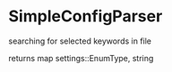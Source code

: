 # SimpleConfigParser

searching for selected keywords in file

returns map settings::EnumType, string
